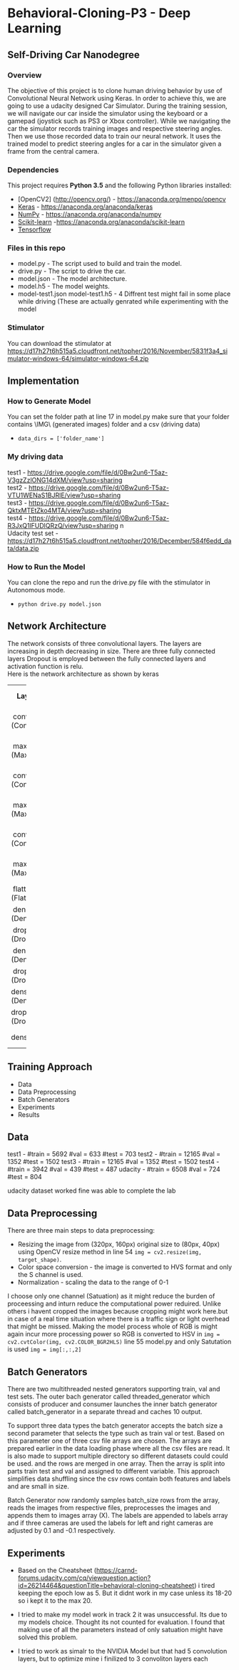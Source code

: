 # Behavioral-Cloning-P3 - Deep Learning
## Self-Driving Car Nanodegree

### Overview
The objective of this project is to clone human driving behavior by use of Convolutional Neural Network using Keras. In order to achieve this, we are going to use a udacity designed Car Simulator. During the training session, we will navigate our car inside the simulator using the keyboard or a gamepad (joystick such as PS3 or Xbox controller). While we navigating the car the simulator records training images and respective steering angles. Then we use those recorded data to train our neural network. It uses the trained model to predict steering angles for a car in the simulator given a frame from the central camera.

### Dependencies

This project requires **Python 3.5** and the following Python libraries installed:
- [OpenCV2] (http://opencv.org/) - https://anaconda.org/menpo/opencv
- [Keras](https://keras.io/) - https://anaconda.org/anaconda/keras
- [NumPy](http://www.numpy.org/) - https://anaconda.org/anaconda/numpy
- [Scikit-learn](http://scikit-learn.org/) -https://anaconda.org/anaconda/scikit-learn
- [Tensorflow](https://www.tensorflow.org/)

### Files in this repo
- model.py - The script used to build and train the model.
- drive.py - The script to drive the car.
- model.json - The model architecture.
- model.h5 - The model weights.
- model-test1.json model-test1.h5 - 4 Diffrent test might fail in some place while driving (These are actually genrated while experimenting with the model

### Stimulator

You can download the stimulator at https://d17h27t6h515a5.cloudfront.net/topher/2016/November/5831f3a4_simulator-windows-64/simulator-windows-64.zip

## Implementation

### How to Generate Model

You can set the folder path at line 17 in model.py make sure that your folder contains \IMG\ (generated images) folder and a csv (driving data)
- `data_dirs = ['folder_name']`

### My driving data

test1 - https://drive.google.com/file/d/0Bw2un6-T5az-V3gzZzlONG14dXM/view?usp=sharing <br>
test2 - https://drive.google.com/file/d/0Bw2un6-T5az-VTU1WENaS1BJRlE/view?usp=sharing <br>
test3 - https://drive.google.com/file/d/0Bw2un6-T5az-QktxMTEtZko4MTA/view?usp=sharing <br>
test4 - https://drive.google.com/file/d/0Bw2un6-T5az-R3JxQ1lFUDlQRzQ/view?usp=sharing n<br>
Udacity test set - https://d17h27t6h515a5.cloudfront.net/topher/2016/December/584f6edd_data/data.zip <br>

### How to Run the Model

You can clone the repo and run the drive.py file with the stimulator in Autonomous mode.
- `python drive.py model.json`

## Network Architecture
The network consists of three convolutional layers. The layers are increasing in depth decreasing in size. There are three fully connected layers Dropout is employed between the fully connected layers and activation function is relu. <br>
Here is the network architecture as shown by keras

<table style="width: 42px;">
<tbody>
<tr style="height: 42px;">
<th style="width: 10px; height: 42px;">Layer (type)&nbsp;&nbsp;</th>
<th style="width: 10px; height: 42px;">&nbsp;Output Shape</th>
<th style="width: 10.2px; height: 42px;">Param #&nbsp;</th>
<th style="width: 10px; height: 42px;">&nbsp;Connected to</th>
</tr>
<tr style="height: 62px;">
<td style="width: 10px; height: 62px;">&nbsp;convolution2d_1 (Convolution2D)</td>
<td style="width: 10px; height: 62px;">&nbsp;(None, 40, 80, 32)</td>
<td style="width: 10.2px; height: 62px;">&nbsp;320</td>
<td style="width: 10px; height: 62px;">convolution2d_input_1[0][0]</td>
</tr>
<tr style="height: 42px;">
<td style="width: 10px; height: 42px;">&nbsp;maxpooling2d_1 (MaxPooling2D)</td>
<td style="width: 10px; height: 42px;">&nbsp;(None, 20, 40, 32)</td>
<td style="width: 10.2px; height: 42px;">&nbsp;0</td>
<td style="width: 10px; height: 42px;">convolution2d_1[0][0]</td>
</tr>
<tr style="height: 42px;">
<td style="width: 10px; height: 42px;">&nbsp;convolution2d_2 (Convolution2D)&nbsp;</td>
<td style="width: 10px; height: 42px;">&nbsp;(None, 10, 20, 64)</td>
<td style="width: 10.2px; height: 42px;">18496&nbsp;</td>
<td style="width: 10px; height: 42px;">maxpooling2d_1[0][0]</td>
</tr>
<tr style="height: 42px;">
<td style="width: 10px; height: 42px;">&nbsp;maxpooling2d_2 (MaxPooling2D)&nbsp;</td>
<td style="width: 10px; height: 42px;">&nbsp;(None, 10, 20, 64)</td>
<td style="width: 10.2px; height: 42px;">0&nbsp;</td>
<td style="width: 10px; height: 42px;">convolution2d_2[0][0]</td>
</tr>
<tr style="height: 22.4px;">
<td style="width: 10px; height: 22.4px;">&nbsp;convolution2d_3 (Convolution2D)&nbsp;</td>
<td style="width: 10px; height: 22.4px;">&nbsp;(None, 10, 20, 128)</td>
<td style="width: 10.2px; height: 22.4px;">73856&nbsp;</td>
<td style="width: 10px; height: 22.4px;">maxpooling2d_2[0][0]</td>
</tr>
<tr style="height: 22px;">
<td style="width: 10px; height: 22px;">&nbsp;maxpooling2d_3 (MaxPooling2D)</td>
<td style="width: 10px; height: 22px;">&nbsp;(None, 5, 10, 128)</td>
<td style="width: 10.2px; height: 22px;">0&nbsp;</td>
<td style="width: 10px; height: 22px;">convolution2d_3[0][0]</td>
</tr>
<tr style="height: 22px;">
<td style="width: 10px; height: 22px;">&nbsp;flatten_1 (Flatten)</td>
<td style="width: 10px; height: 22px;">(None, 6400)&nbsp;</td>
<td style="width: 10.2px; height: 22px;">0</td>
<td style="width: 10px; height: 22px;">maxpooling2d_3[0][0]</td>
</tr>
<tr style="height: 22px;">
<td style="width: 10px; height: 22px;">&nbsp;dense_1 (Dense) &nbsp;</td>
<td style="width: 10px; height: 22px;">&nbsp;(None, 500)</td>
<td style="width: 10.2px; height: 22px;">&nbsp;3200500</td>
<td style="width: 10px; height: 22px;">flatten_1[0][0]</td>
</tr>
<tr style="height: 22px;">
<td style="width: 10px; height: 22px;">&nbsp;dropout_1 (Dropout)</td>
<td style="width: 10px; height: 22px;">&nbsp;(None, 500)</td>
<td style="width: 10.2px; height: 22px;">&nbsp;0</td>
<td style="width: 10px; height: 22px;">dense_1[0][0]</td>
</tr>
<tr style="height: 22px;">
<td style="width: 10px; height: 22px;">&nbsp;dense_2 (Dense)&nbsp;</td>
<td style="width: 10px; height: 22px;">&nbsp;(None, 100)</td>
<td style="width: 10.2px; height: 22px;">50100&nbsp;</td>
<td style="width: 10px; height: 22px;">dropout_1[0][0]</td>
</tr>
<tr style="height: 22px;">
<td style="width: 10px; height: 22px;">&nbsp;dropout_2 (Dropout) &nbsp;&nbsp;</td>
<td style="width: 10px; height: 22px;">&nbsp;(None, 100)</td>
<td style="width: 10.2px; height: 22px;">0&nbsp;</td>
<td style="width: 10px; height: 22px;">dense_2[0][0]</td>
</tr>
<tr style="height: 22px;">
<td style="width: 10px; height: 22px;">dense_3 (Dense)&nbsp;</td>
<td style="width: 10px; height: 22px;">(None, 10)</td>
<td style="width: 10.2px; height: 22px;">1010</td>
<td style="width: 10px; height: 22px;">dropout_2[0][0]</td>
</tr>
<tr style="height: 22px;">
<td style="width: 10px; height: 22px;">dropout_3 (Dropout)&nbsp;</td>
<td style="width: 10px; height: 22px;">(None, 10)</td>
<td style="width: 10.2px; height: 22px;">0</td>
<td style="width: 10px; height: 22px;">dense_3[0][0]</td>
</tr>
<tr style="height: 22px;">
<td style="width: 10px; height: 22px;">dense_4 (Dense)</td>
<td style="width: 10px; height: 22px;">(None, 1)</td>
<td style="width: 10.2px; height: 22px;">11</td>
<td style="width: 10px; height: 22px;">dropout_3[0][0]</td>
</tr>
</tbody>
</table>

## Training Approach

- Data
- Data Preprocessing
- Batch Generators
- Experiments
- Results

## Data

test1 - #train =  5692 #val =  633 #test =  703
test2 - #train =  12165 #val =  1352 #test =  1502
test3 - #train =  12165 #val =  1352 #test =  1502
test4 - #train =  3942 #val =  439 #test =  487
udacity - #train =  6508 #val =  724 #test =  804

udacity dataset worked fine was able to complete the lab


## Data Preprocessing

There are three main steps to data preprocessing:
- Resizing the image from (320px, 160px) original size to (80px, 40px) using OpenCV resize method in line 54 `img = cv2.resize(img, target_shape)`.
- Color space conversion - the image is converted to HVS format and only the S channel
   is used. 
- Normalization - scaling the data to the range of 0-1

I choose only one channel (Satuation) as it might reduce the burden of proceessing and
inturn reduce the computational power reduired. Unlike others i havent cropped the images
because cropping might work here.but in case of a real time situation where there is a 
traffic sign or light overhead that might be missed. Making the model process whole of 
RGB is might again incur more processing power so RGB is converted to HSV in 
`img = cv2.cvtColor(img, cv2.COLOR_BGR2HLS)` line 55 model.py and only Satutation is
used `img = img[:,:,2]`

## Batch Generators

There are two multithreaded nested generators supporting train, val and test sets. The 
outer bach generator called threaded_generator which consists of producer and consumer
launches the inner batch generator called batch_generator in a separate thread and 
caches 10 output. 

To support three data types the batch generator accepts the batch size
a second parameter that selects the type such as train val or test.
Based on this parameter one of three csv file arrays are chosen. The arrays are
prepared earlier in the data loading phase where all the csv files are read.
It is also made to support multiple directory so different datasets could could be used.
and the rows are merged in one array. Then the array is split into parts train
test and val and assigned to different variable. This approach simplifies data
shuffling since the csv rows contain both features and labels and are small in 
size.

Batch Generator now randomly samples batch_size rows from the array, reads the
images from respective files, preprocesses the images and appends them to 
images array (X). The labels are appended to labels array and if three 
cameras are used the labels for left and right cameras are adjusted by 0.1
and -0.1 respectively.

## Experiments

- Based on the Cheatsheet (https://carnd-forums.udacity.com/cq/viewquestion.action?id=26214464&questionTitle=behavioral-cloning-cheatsheet) i tired keeping the epoch low as 5. But it didnt work in my case unless its 18-20 so i kept it to the max 20.

- I tried to make my model work in track 2 it was unsuccessful. Its due to my models choice. Thought its not counted for evaluation. I found that making use of all the parameters instead of only satuation might have solved this problem.

- I tried to work as simalr to the NVIDIA Model but that had 5 convolution layers, but to optimize mine i finilized to 3 convoliton layers each
